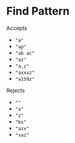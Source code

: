 # Find Pattern

Accepts

* `"a"`
* `"ap"`
* `"ab ac"`
* `"az"`
* `"a,z"`
* `"axxxz"`
* `"a159z"`

Rejects

* `""`
* `"a"`
* `"z"`
* `"bx"`
* `"azx"`
* `"xaz"`
